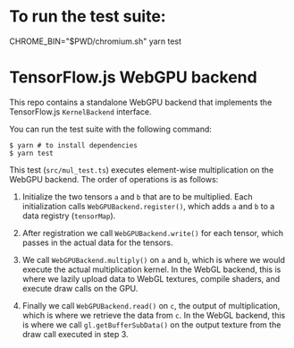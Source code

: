 # To run the test suite:
CHROME_BIN="$PWD/chromium.sh" yarn test

# TensorFlow.js WebGPU backend

This repo contains a standalone WebGPU backend that implements the TensorFlow.js `KernelBackend` interface.

You can run the test suite with the following command:

    $ yarn # to install dependencies
    $ yarn test

This test (`src/mul_test.ts`) executes element-wise multiplication on the WebGPU backend. The order of operations is as follows:

1. Initialize the two tensors `a` and `b` that are to be multiplied. Each initialization calls `WebGPUBackend.register()`, which adds `a` and `b` to a data registry (`tensorMap`).

2. After registration we call `WebGPUBackend.write()` for each tensor, which passes in the actual data for the tensors.

3. We call `WebGPUBackend.multiply()` on `a` and `b`, which is where we would execute the actual multiplication kernel. In the WebGL backend, this is where we lazily upload data to WebGL textures, compile shaders, and execute draw calls on the GPU.

4. Finally we call `WebGPUBackend.read()` on `c`, the output of multiplication, which is where we retrieve the data from `c`. In the WebGL backend, this is where we call `gl.getBufferSubData()` on the output texture from the draw call executed in step 3.
